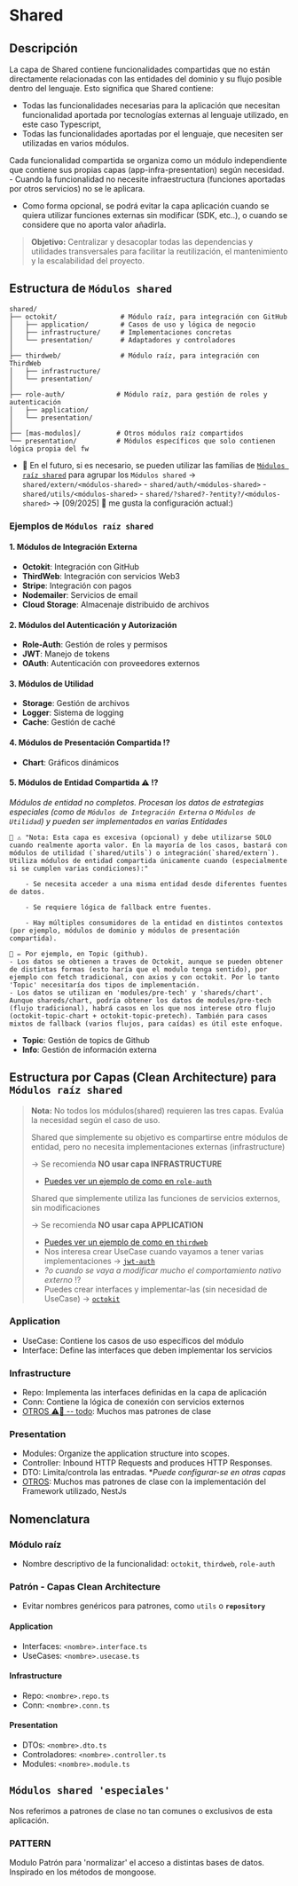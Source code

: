 # Shared

## Descripción
La capa de Shared contiene funcionalidades compartidas que no están directamente relacionadas con las entidades del dominio y su flujo posible dentro del lenguaje. Esto significa que Shared contiene:
- Todas las funcionalidades necesarias para la aplicación que necesitan funcionalidad aportada por tecnologías externas al lenguaje utilizado, en este caso Typescript, 
- Todas las funcionalidades aportadas por el lenguaje, que necesiten ser utilizadas en varios módulos.

Cada funcionalidad compartida se organiza como un módulo independiente que contiene sus propias capas (app-infra-presentation) según necesidad. - Cuando la funcionalidad no necesite infraestructura (funciones aportadas por otros servicios) no se le aplicara. 
- Como forma opcional, se podrá evitar la capa aplicación cuando se quiera utilizar funciones externas sin modificar (SDK, etc..), o cuando se considere que no aporta valor añadirla.

> **Objetivo:** Centralizar y desacoplar todas las dependencias y utilidades transversales para facilitar la reutilización, el mantenimiento y la escalabilidad del proyecto.

## Estructura de `Módulos shared`

```
shared/
├── octokit/                # Módulo raíz, para integración con GitHub
│   ├── application/        # Casos de uso y lógica de negocio
│   ├── infrastructure/     # Implementaciones concretas
│   └── presentation/       # Adaptadores y controladores
│
├── thirdweb/               # Módulo raíz, para integración con ThirdWeb
│   ├── infrastructure/
│   └── presentation/
│
├── role-auth/             # Módulo raíz, para gestión de roles y autenticación
│   ├── application/
│   └── presentation/
│
├── [mas-modulos]/         # Otros módulos raíz compartidos
└── presentation/          # Módulos específicos que solo contienen lógica propia del fw
```

* 🧠 En el futuro, si es necesario, se pueden utilizar las familias de [`Módulos raíz shared`](#ejemplos-de-módulos-raíz-shared) para agrupar los `Módulos shared` -> `shared/extern/<módulos-shared>` - `shared/auth/<módulos-shared>` - `shared/utils/<módulos-shared>` - `shared/?shared?-?entity?/<módulos-shared>` -> [09/2025] 🧠 me gusta la configuración actual:)

### Ejemplos de `Módulos raíz shared`

#### 1. Módulos de Integración Externa
- **Octokit**: Integración con GitHub
- **ThirdWeb**: Integración con servicios Web3
- **Stripe**: Integración con pagos
- **Nodemailer**: Servicios de email
- **Cloud Storage**: Almacenaje distribuido de archivos

#### 2. Módulos del Autenticación y Autorización
- **Role-Auth**: Gestión de roles y permisos
- **JWT**: Manejo de tokens
- **OAuth**: Autenticación con proveedores externos

#### 3. Módulos de Utilidad
- **Storage**: Gestión de archivos
- **Logger**: Sistema de logging
- **Cache**: Gestión de caché

#### 4. Módulos de Presentación Compartida ⁉️ 
- **Chart**: Gráficos dinámicos
  
#### 5. Módulos de Entidad Compartida ⚠️ ⁉️
_Módulos de entidad no completos. Procesan los datos de estrategias especiales (como de `Módulos de Integración Externa` o `Módulos de Utilidad`) y pueden ser implementados en varias Entidades_

    🧠 ⚠️ "Nota: Esta capa es excesiva (opcional) y debe utilizarse SOLO cuando realmente aporta valor. En la mayoría de los casos, bastará con módulos de utilidad (`shared/utils`) o integración(`shared/extern`). Utiliza módulos de entidad compartida únicamente cuando (especialmente si se cumplen varias condiciones):"

        - Se necesita acceder a una misma entidad desde diferentes fuentes de datos.

        - Se requiere lógica de fallback entre fuentes.

        - Hay múltiples consumidores de la entidad en distintos contextos (por ejemplo, módulos de dominio y módulos de presentación compartida).

    🧠 ✏️ Por ejemplo, en Topic (github). 
    - Los datos se obtienen a traves de Octokit, aunque se pueden obtener de distintas formas (esto haría que el modulo tenga sentido), por ejemplo con fetch tradicional, con axios y con octokit. Por lo tanto 'Topic' necesitaría dos tipos de implementación. 
    - Los datos se utilizan en 'modules/pre-tech' y 'shareds/chart'. Aunque shareds/chart, podría obtener los datos de modules/pre-tech (flujo tradicional), habrá casos en los que nos interese otro flujo (octokit-topic-chart + octokit-topic-pretech). También para casos mixtos de fallback (varios flujos, para caídas) es útil este enfoque. 
- **Topic**: Gestión de topics de Github
- **Info**: Gestión de información externa

## Estructura por Capas (Clean Architecture) para `Módulos raíz shared` 

> **Nota:** No todos los módulos(shared) requieren las tres capas. Evalúa la necesidad según el caso de uso.
> 
> Shared que simplemente su objetivo es compartirse entre módulos de entidad, pero no necesita implementaciones externas (infrastructure)
>  
> -> Se recomienda **NO usar capa INFRASTRUCTURE**
> - [Puedes ver un ejemplo de como en `role-auth`](./role-auth/)
> 
> Shared que simplemente utiliza las funciones de servicios externos, sin modificaciones 
> 
> -> Se recomienda **NO usar capa APPLICATION**
> - [Puedes ver un ejemplo de como en `thirdweb`](./thirdweb/)
> - Nos interesa crear UseCase cuando vayamos a tener varias implementaciones -> [`jwt-auth`](./jwt-auth/) 
> - _?o cuando se vaya a modificar mucho el comportamiento nativo externo_ ⁉️
> - Puedes crear interfaces y implementar-las (sin necesidad de UseCase) -> [`octokit`](./octokit/)

### Application
- UseCase: Contiene los casos de uso específicos del módulo 
- Interface: Define las interfaces que deben implementar los servicios


### Infrastructure
- Repo: Implementa las interfaces definidas en la capa de aplicación
- Conn: Contiene la lógica de conexión con servicios externos
- [OTROS ⚠️🚧 -- todo](../../docs/infrastructure.md): Muchos mas patrones de clase


### Presentation 
- Modules: Organize the application structure into scopes.
- Controller: Inbound HTTP Requests and produces HTTP Responses.
- DTO: Limita/controla las entradas. *_Puede configurar-se en otras capas_ 
- [OTROS](../../docs/presentation.md): Muchos mas patrones de clase con la implementación del Framework utilizado, NestJs

## Nomenclatura

### Módulo raíz
- Nombre descriptivo de la funcionalidad: `octokit`, `thirdweb`, `role-auth`

### Patrón - Capas Clean Architecture

- Evitar nombres genéricos para patrones, como `utils` o **`repository`**

#### Application
- Interfaces: `<nombre>.interface.ts`
- UseCases: `<nombre>.usecase.ts`
#### Infrastructure
- Repo: `<nombre>.repo.ts`
- Conn: `<nombre>.conn.ts`

#### Presentation
- DTOs: `<nombre>.dto.ts`
- Controladores: `<nombre>.controller.ts`
- Modules: `<nombre>.module.ts`

## `Módulos shared 'especiales'`
Nos referimos a patrones de clase no tan comunes o exclusivos de esta aplicación.
### PATTERN
Modulo Patrón para 'normalizar' el acceso a distintas bases de datos. Inspirado en los métodos de mongoose.
